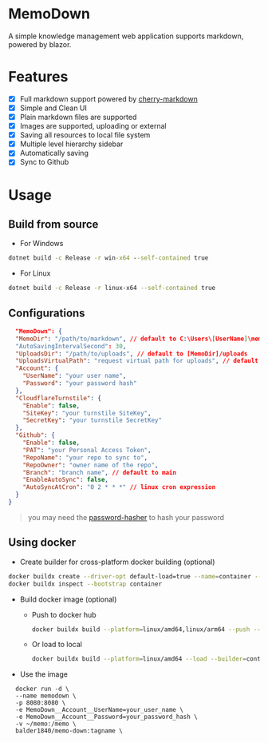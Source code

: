 ﻿# MemoDown
A simple knowledge management web application supports markdown, powered by blazor.

# Features
- [x] Full markdown support powered by [cherry-markdown](https://github.com/Tencent/cherry-markdown124)
- [x] Simple and Clean UI
- [x] Plain markdown files are supported
- [x] Images are supported, uploading or external
- [x] Saving all resources to local file system
- [x] Multiple level hierarchy sidebar 
- [x] Automatically saving
- [x] Sync to Github

# Usage
## Build from source
- For Windows
```cmd
dotnet build -c Release -r win-x64 --self-contained true
```
- For Linux
```bash
dotnet build -c Release -r linux-x64 --self-contained true
```

## Configurations
```json
  "MemoDown": {
  "MemoDir": "/path/to/markdown", // default to C:\Users\[UserName]\memo on Windows or /home/memo on Linux
  "AutoSavingIntervalSecond": 30,
  "UploadsDir": "/path/to/uploads", // default to [MemoDir]/uploads
  "UploadsVirtualPath": "request virtual path for uploads", // default to uploads
  "Account": {
    "UserName": "your user name",
    "Password": "your password hash"
  },  
  "CloudflareTurnstile": {
    "Enable": false,
    "SiteKey": "your turnstile SiteKey",
    "SecretKey": "your turnstile SecretKey"
  },
  "Github": {
    "Enable": false,
    "PAT": "your Personal Access Token",
    "RepoName": "your repo to sync to",
    "RepoOwner": "owner name of the repo",
    "Branch": "branch name", // default to main
    "EnableAutoSync": false,
    "AutoSyncAtCron": "0 2 * * *" // linux cron expression
  }
}
```

> you may need the [password-hasher](https://github.com/Balder1840/password-hasher) to hash your password

## Using docker
- Create builder for cross-platform docker building (optional)
```bash
docker buildx create --driver-opt default-load=true --name=container --use
docker buildx inspect --bootstrap container
```

- Build docker image (optional)
  - Push to docker hub
    ```bash
    docker buildx build --platform=linux/amd64,linux/arm64 --push --builder=container -t balder1840/memo-down:v1.0.1 .
    ```
  - Or load to local
    ```bash
    docker buildx build --platform=linux/amd64 --load --builder=container -t balder1840/memo-down:v1.0.1 .
    ```

- Use the image
```docker
  docker run -d \
  --name memodown \
  -p 8080:8080 \
  -e MemoDown__Account__UserName=your_user_name \
  -e MemoDown__Account__Password=your_password_hash \
  -v ~/memo:/memo \
  balder1840/memo-down:tagname \
```